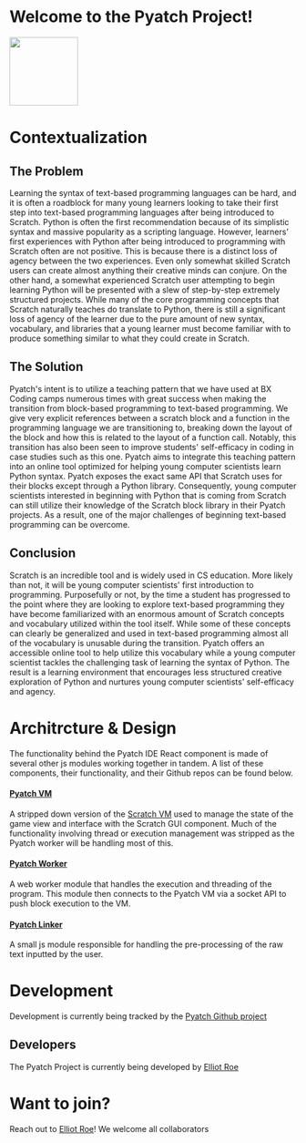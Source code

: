 # Welcome to the Pyatch Project!

<img src="https://bxcoding.com/wp-content/uploads/2023/02/PyatchLogo.png" width="120">

# Contextualization

## The Problem

Learning the syntax of text-based programming languages can be hard, and it is often a roadblock for many young learners looking to take their first step into text-based programming languages after being introduced to Scratch. Python is often the first recommendation because of its simplistic syntax and massive popularity as a scripting language. However, learners’ first experiences with Python after being introduced to programming with Scratch often are not positive. This is because there is a distinct loss of agency between the two experiences. Even only somewhat skilled Scratch users can create almost anything their creative minds can conjure. On the other hand, a somewhat experienced Scratch user attempting to begin learning Python will be presented with a slew of step-by-step extremely structured projects. While many of the core programming concepts that Scratch naturally teaches do translate to Python, there is still a significant loss of agency of the learner due to the pure amount of new syntax, vocabulary, and libraries that a young learner must become familiar with to produce something similar to what they could create in Scratch. 

## The Solution

Pyatch's intent is to utilize a teaching pattern that we have used at BX Coding camps numerous times with great success when making the transition from block-based programming to text-based programming. We give very explicit references between a scratch block and a function in the programming language we are transitioning to, breaking down the layout of the block and how this is related to the layout of a function call. Notably, this transition has also been seen to improve students' self-efficacy in coding in case studies such as this one. Pyatch aims to integrate this teaching pattern into an online tool optimized for helping young computer scientists learn Python syntax. Pyatch exposes the exact same API that Scratch uses for their blocks except through a Python library. Consequently, young computer scientists interested in beginning with Python that is coming from Scratch can still utilize their knowledge of the Scratch block library in their Pyatch projects. As a result, one of the major challenges of beginning text-based programming can be overcome.

## Conclusion

Scratch is an incredible tool and is widely used in CS education. More likely than not, it will be young computer scientists' first introduction to programming. Purposefully or not, by the time a student has progressed to the point where they are looking to explore text-based programming they have become familiarized with an enormous amount of Scratch concepts and vocabulary utilized within the tool itself. While some of these concepts can clearly be generalized and used in text-based programming almost all of the vocabulary is unusable during the transition. Pyatch offers an accessible online tool to help utilize this vocabulary while a young computer scientist tackles the challenging task of learning the syntax of Python. The result is a learning environment that encourages less structured creative exploration of Python and nurtures young computer scientists' self-efficacy and agency.

# Architrcture & Design

The functionality behind the Pyatch IDE React component is made of several other js modules working together in tandem. A list of these components, their functionality, and their Github repos can be found below.

#### [Pyatch VM](https://github.com/BX-Coding/pyatch-vm)

A stripped down version of the [Scratch VM](https://github.com/LLK/scratch-vm) used to manage the state of the game view and interface with the Scratch GUI component. Much of the functionality involving thread or execution management was stripped as the Pyatch worker will be handling most of this.

#### [Pyatch Worker](https://github.com/BX-Coding/pyatch-worker)

A web worker module that handles the execution and threading of the program. This module then connects to the Pyatch VM via a socket API to push block execution to the VM.

#### [**Pyatch Linker**](https://github.com/BX-Coding/pyatch-linker)

A small js module responsible for handling the pre-processing of the raw text inputted by the user.

# Development

Development is currently being tracked by the [Pyatch Github project](https://github.com/orgs/BX-Coding/projects/1/views/1)

## Developers

The Pyatch Project is currently being developed by [Elliot Roe](https://github.com/ElliotRoe)

# Want to join?

Reach out to [Elliot Roe](https://github.com/ElliotRoe)! We welcome all collaborators
